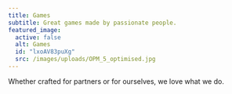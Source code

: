 ```yaml
---
title: Games
subtitle: Great games made by passionate people.
featured_image:
  active: false
  alt: Games
  id: "lxoAV83puXg"
  src: /images/uploads/OPM_5_optimised.jpg
---
```

Whether crafted for partners or for ourselves, we love what we do.
